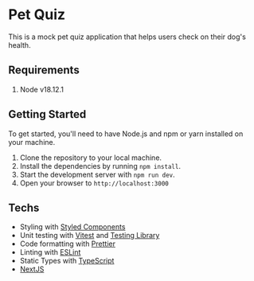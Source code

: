 # Pet Quiz

This is a mock pet quiz application that helps users check on their dog's health.

## Requirements
1. Node v18.12.1

## Getting Started

To get started, you'll need to have Node.js and npm or yarn installed on your machine.

1. Clone the repository to your local machine.
2. Install the dependencies by running `npm install`.
3. Start the development server with `npm run dev`.
4. Open your browser to `http://localhost:3000`

## Techs

- Styling with [Styled Components](https://styled-components.com/)
- Unit testing with [Vitest](https://vitest.dev) and [Testing Library](https://testing-library.com)
- Code formatting with [Prettier](https://prettier.io)
- Linting with [ESLint](https://eslint.org)
- Static Types with [TypeScript](https://typescriptlang.org)
- [NextJS](https://nextjs.org/)
